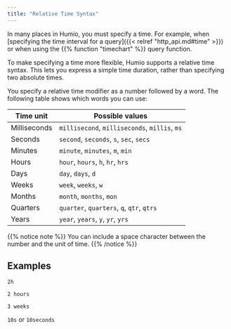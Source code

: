 ```yaml
---
title: "Relative Time Syntax"
---
```


In many places in Humio, you must specify a time. For example,
when [specifying the time interval for a query]({{< relref "http_api.md#time" >}})
or when using the {{% function "timechart" %}} query function.

To make specifying a time more flexible, Humio supports a relative time syntax.
This lets you express a simple time duration, rather than specifying two absolute times.

You specify a relative time modifier as a number followed by a word.
The following table shows which words you can use:

| Time unit     | Possible values |
----------------|-----------------|
Milliseconds    | `millisecond`, `milliseconds`, `millis`, `ms`
Seconds         | `second`, `seconds`, `s`, `sec`, `secs`
Minutes         | `minute`, `minutes`, `m`, `min`
Hours           | `hour`, `hours`, `h`, `hr`, `hrs`
Days            | `day`, `days`, `d`
Weeks           | `week`, `weeks`, `w`
Months          | `month`, `months`, `mon`
Quarters        | `quarter`, `quarters`, `q`, `qtr`, `qtrs`
Years           | `year`, `years`, `y`, `yr`, `yrs`

{{% notice note %}}
You can include a space character between the number and the unit of time.
{{% /notice %}}

## Examples

`2h`

`2 hours`

`3 weeks`

`10s` or `10seconds`
